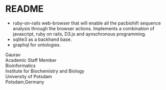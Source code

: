 # README

- ruby-on-rails web-browser that will enable all the pacbiohifi sequence analysis through the browser actions. Implements a combination of javascript, ruby on rails, D3.js and aynschronous programming.
- sqlite3 as a backhand base.
- graphql for ontologies. 
  
Gaurav \
Academic Staff Member \
Bioinformatics \
Institute for Biochemistry and Biology \
University of Potsdam \
Potsdam,Germany
